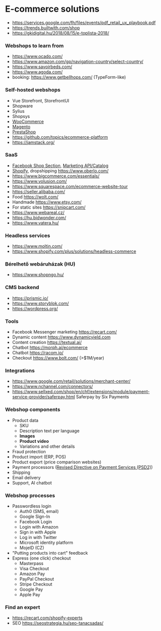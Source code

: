 # E-commerce solutions

- https://services.google.com/fh/files/events/pdf_retail_ux_playbook.pdf
- https://trends.builtwith.com/shop
- https://gkidigital.hu/2018/08/15/e-toplista-2018/

### Webshops to learn from

- https://www.ocado.com/
- https://www.amazon.com/gp/navigation-country/select-country/
- https://www.savoirbeds.com/
- https://www.agoda.com/
- booking: https://www.getbellhops.com/ (TypeForm-like)

### Self-hosted webshops

- Vue Storefront, StorefrontUI
- Shopware
- Sylius
- Shopsys
- [WooCommerce](https://woocommerce.com/product-category/woocommerce-extensions/)
- [Magento](https://marketplace.magento.com/)
- [PrestaShop](https://addons.prestashop.com/en/)
- https://github.com/topics/ecommerce-platform
- https://jamstack.org/

### SaaS

- [Facebook Shop Section](https://www.facebook.com/business/help/238403573454149),
  [Marketing API/Catalog](https://developers.facebook.com/docs/marketing-api/catalog)
- [Shopify](https://www.shopify.com/), dropshipping https://www.oberlo.com/
- https://www.bigcommerce.com/essentials/
- https://www.volusion.com/
- https://www.squarespace.com/ecommerce-website-tour
- https://seller.alibaba.com/
- Food https://wolt.com/
- Handmade https://www.etsy.com/
- For static sites https://snipcart.com/
- https://www.webareal.cz/
- https://hu.bidwonder.com/
- https://www.vatera.hu/

### Headless services

- https://www.moltin.com/
- https://www.shopify.com/plus/solutions/headless-commerce

### Bérelhető webáruházak (HU)

- https://www.shopngo.hu/

### CMS backend

- https://prismic.io/
- https://www.storyblok.com/
- https://wordpress.org/

### Tools

- Facebook Messenger marketing https://recart.com/
- Dynamic content https://www.dynamicyield.com
- Content creation https://textual.ai/
- Chatbot https://morph.ai/ecommerce
- Chatbot https://racom.io/
- Checkout https://www.bolt.com/ (>$1M/year)

### Integrations

- https://www.google.com/retail/solutions/merchant-center/
- https://www.nchannel.com/connectors/
- https://www.sellxed.com/shop/en/chf/extensions/module/payment-service-provider/saferpay.html Saferpay by Six Payments

### Webshop components

- Product data
  - SKU
  - Description text per language
  - **Images**
  - **Product video**
  - Variations and other details
- Fraud protection
- Product import (ERP, POS)
- Product export (price comparison websites)
- Payment processors
  ([Revised Directive on Payment Services (PSD2)](https://en.wikipedia.org/wiki/Payment_Services_Directive#Revised_Directive_on_Payment_Services_%28PSD2%29))
- Shipping
- Email delivery
- Support, AI chatbot

### Webshop processes

- Passwordless login
  - Auth0 (SMS, email)
  - Google Sign-In
  - Facebook Login
  - Login with Amazon
  - Sign in with Apple
  - Log in with Twitter
  - Microsoft identity platform
  - MojeID (CZ)
- "Putting products into cart" feedback
- Express (one click) checkout
  - Masterpass
  - Visa Checkout
  - Amazon Pay
  - PayPal Checkout
  - Stripe Checkout
  - Google Pay
  - Apple Pay

### Find an expert

- https://recart.com/shopify-experts
- SEO https://seostrategia.hu/seo-tanacsadas/
